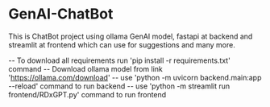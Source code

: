 # GenAI-ChatBot
This is ChatBot project using ollama GenAI model, fastapi at backend and streamlit at frontend which can use for suggestions and many more.

-- To download all requirements run 'pip install -r requirements.txt' command
-- Download ollama model from link 'https://ollama.com/download'
-- use 'python -m uvicorn backend.main:app --reload' command to run backend
-- use 'python -m streamlit run frontend/RDxGPT.py' command to run frontend